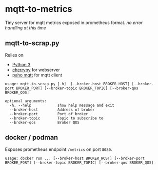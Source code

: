 # mqtt-to-metrics
Tiny server for mqtt metrics exposed in  prometheus format.
_no error handling at this time_ 

## mqtt-to-scrap.py ##
Relies on  
* [Python 3](https://docs.python.org/3.3/index.html)
* [cherrypy](https://cherrypy.org/) for webserver
* [paho mqtt](https://pypi.org/project/paho-mqtt/) for mqtt client


```
usage: mqtt-to-scrap.py [-h]  [--broker-host BROKER_HOST] [--broker-port BROKER_PORT] [--broker-topic BROKER_TOPIC] [--broker-qos BROKER_QOS]

optional arguments:
  -h, --help            show help message and exit
  --broker-host         Address of broker
  --broker-port         Port of broker
  --broker-topic        Topic to subscribe to
  --broker-qos          Broker QOS
``` 

## docker / podman ##
Exposes prometheus endpoint `/metrics` on port `8080`.
```
usage: docker run ... [--broker-host BROKER_HOST] [--broker-port BROKER_PORT] [--broker-topic BROKER_TOPIC] [--broker-qos BROKER_QOS]

```



